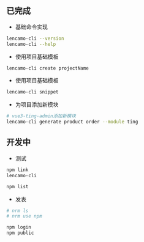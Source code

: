 ## 已完成

- 基础命令实现

```sh
lencamo-cli --version
lencamo-cli --help
```

- 使用项目基础模板

```sh
lencamo-cli create projectName
```

- 使用项目基础模板

```sh
lencamo-cli snippet
```

- 为项目添加新模块

```sh
# vue3-ting-admin添加新模块
lencamo-cli generate product order --module ting
```

## 开发中

- 测试

```sh
npm link
lencamo-cli

npm list
```

- 发表

```sh
# nrm ls
# nrm use npm

npm login
npm public
```
